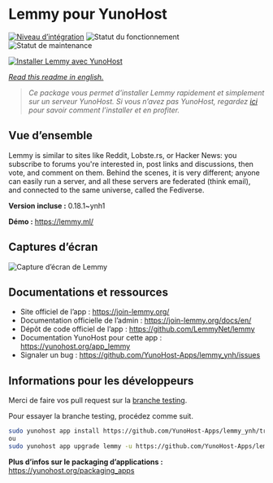<!--
N.B.: This README was automatically generated by https://github.com/YunoHost/apps/tree/master/tools/README-generator
It shall NOT be edited by hand.
-->

# Lemmy pour YunoHost

[![Niveau d’intégration](https://dash.yunohost.org/integration/lemmy.svg)](https://dash.yunohost.org/appci/app/lemmy) ![Statut du fonctionnement](https://ci-apps.yunohost.org/ci/badges/lemmy.status.svg) ![Statut de maintenance](https://ci-apps.yunohost.org/ci/badges/lemmy.maintain.svg)

[![Installer Lemmy avec YunoHost](https://install-app.yunohost.org/install-with-yunohost.svg)](https://install-app.yunohost.org/?app=lemmy)

*[Read this readme in english.](./README.md)*

> *Ce package vous permet d’installer Lemmy rapidement et simplement sur un serveur YunoHost.
Si vous n’avez pas YunoHost, regardez [ici](https://yunohost.org/#/install) pour savoir comment l’installer et en profiter.*

## Vue d’ensemble

Lemmy is similar to sites like Reddit, Lobste.rs, or Hacker News: you subscribe to forums you're interested in, post links and discussions, then vote, and comment on them. Behind the scenes, it is very different; anyone can easily run a server, and all these servers are federated (think email), and connected to the same universe, called the Fediverse.


**Version incluse :** 0.18.1~ynh1

**Démo :** https://lemmy.ml/

## Captures d’écran

![Capture d’écran de Lemmy](./doc/screenshots/screenshot1.webp)

## Documentations et ressources

* Site officiel de l’app : <https://join-lemmy.org/>
* Documentation officielle de l’admin : <https://join-lemmy.org/docs/en/>
* Dépôt de code officiel de l’app : <https://github.com/LemmyNet/lemmy>
* Documentation YunoHost pour cette app : <https://yunohost.org/app_lemmy>
* Signaler un bug : <https://github.com/YunoHost-Apps/lemmy_ynh/issues>

## Informations pour les développeurs

Merci de faire vos pull request sur la [branche testing](https://github.com/YunoHost-Apps/lemmy_ynh/tree/testing).

Pour essayer la branche testing, procédez comme suit.

``` bash
sudo yunohost app install https://github.com/YunoHost-Apps/lemmy_ynh/tree/testing --debug
ou
sudo yunohost app upgrade lemmy -u https://github.com/YunoHost-Apps/lemmy_ynh/tree/testing --debug
```

**Plus d’infos sur le packaging d’applications :** <https://yunohost.org/packaging_apps>